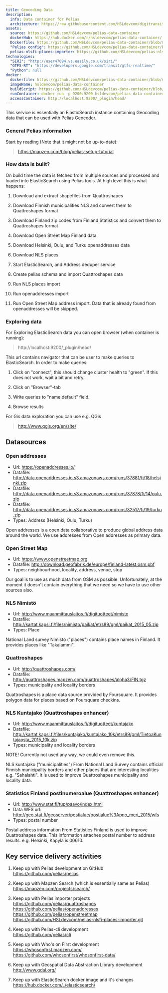 ```yaml
---
title: Geocoding Data
description:
  info: Data container for Pelias
  architecture: https://raw.githubusercontent.com/HSLdevcom/digitransit-site/master/pages/en/developers/service-catalogue/data-containers/geocoding-data/architecture.xml
assets:
  source: https://github.com/HSLdevcom/pelias-data-container
  dockerHub: https://hub.docker.com/r/hsldevcom/pelias-data-container/
  Dockerfile: https://github.com/HSLdevcom/pelias-data-container/blob/master/Dockerfile
  "Pelias config": https://github.com/HSLdevcom/pelias-data-container/blob/master/pelias.json
  pelias-nlsfi-places-importer: https://github.com/HSLdevcom/pelias-nlsfi-places-importer.git
technologies:  
  "SIRI": "http://user47094.vs.easily.co.uk/siri/"
  "GTFS-RT": "https://developers.google.com/transit/gtfs-realtime/"
  "Python": null
docker:
  dockerfile: https://github.com/HSLdevcom/pelias-data-container/blob/master/Dockerfile
  imageName: hsldevcom/pelias-data-container
  buildScript: https://github.com/HSLdevcom/pelias-data-container/blob/master/build-docker-image.sh
  runContainer: docker run -p 9200:9200 hsldevcom/pelias-data-container
  accessContainer: http://localhost:9200/_plugin/head/
---
```


This service is essentially an ElasticSearch instance containing Geocoding data that can be used with Pelias Geocoder.

### General Pelias information
Start by reading (Note that it might not be up-to-date):
> https://mapzen.com/blog/pelias-setup-tutorial


### How data is built?
On build time the data is fetched from multiple sources and processed and loaded into ElasticSearch using
Pelias tools. At high level this is what happens:

1. Download and extract shapefiles from Quattroshapes

2. Download Finnish municipalities NLS and convert them to Quattroshapes format

3. Download Finland zip codes from Finland Statistics and convert them to Quattroshapes format

4. Download Open Street Map Finland data

5. Download Helsinki, Oulu, and Turku openaddresses data

6. Download NLS places

7. Start ElasticSearch, and Address deduper service

8. Create pelias schema and import Quattroshapes data

9. Run NLS places import

10. Run openaddresses import

11. Run Open Street Map address import. Data that is already found from openaddresses will be skipped.


### Exploring data
For Exploring ElasticSearch data you can open browser (when container is running):
> http://localhost:9200/_plugin/head/

This url contains navigator that can be user to make queries to ElasticSearch. In order to make queries:

1. Click on "connect", this should change cluster health to "green". If this does not work, wait a bit and retry.

2. Click on "Browser"-tab

3. Write queries to "name.default" field.

4. Browse results

For Gis data exploration you can use e.g. QGis
> http://www.qgis.org/en/site/

## Datasources

### Open addresses
- Url: https://openaddresses.io/
- Datafile: http://data.openaddresses.io.s3.amazonaws.com/runs/37881/fi/18/helsinki.zip
- Datafile: http://data.openaddresses.io.s3.amazonaws.com/runs/37878/fi/14/oulu.zip
- Datafile: http://data.openaddresses.io.s3.amazonaws.com/runs/32517/fi/19/turku.zip
- Types: Address (Helsinki, Oulu, Turku)

Open addresses is a open data collaborative to produce global address data around the world. We use addresses from Open addresses as primary data.

### Open Street Map
- Url: https://www.openstreetmap.org
- Datafile: http://download.geofabrik.de/europe/finland-latest.osm.pbf
- Types: neighbourhood, locality, address, venue, stop

Our goal is to use as much data from OSM as possible. Unfortunately, at the moment it doesn't contain everything that we need so we have to use other sources also.

### NLS Nimistö
- Url: http://www.maanmittauslaitos.fi/digituotteet/nimisto
- Datafile: http://kartat.kapsi.fi/files/nimisto/paikat/etrs89/gml/paikat_2015_05.zip
- Types: Place

National Land survey Nimistö ("places") contains place names in Finland. It provides places like "Takalammi".

### Quattroshapes
- Url: http://quattroshapes.com/
- Datafile: http://quattroshapes.mapzen.com/quattroshapes/alpha3/FIN.tgz
- Types: municipality and locality borders

Quattroshapes is a place data source provided by Foursquare. It provides polygon data for places based on Foursquare checkins.

### NLS Kuntajako (Quattroshapes enhancer)
- Url: http://www.maanmittauslaitos.fi/digituotteet/kuntajako
- Datafile: http://kartat.kapsi.fi/files/kuntajako/kuntajako_10k/etrs89/gml/TietoaKuntajaosta_2015_10k.zip
- Types: municipality and locality borders

NOTE! Currently not used any way, we could even remove this.

NLS kuntajako ("municipalities") From National Land Survey contains official Finnish municipality borders and other places that are interesting localities e.g. "Sahalahti". It is used to improve Quattroshapes municipality and locality data.

### Statistics Finland postinumeroalue (Quattroshapes enhancer)
- Url: http://www.stat.fi/tup/paavo/index.html
- Data WFS url: http://geo.stat.fi/geoserver/postialue/postialue%3Apno_meri_2015/wfs
- Types: postal number

Postal address information From Statistics Finland is used to improve Quattroshapes data. This information attaches postal number to address results. e.g. Helsinki, Käpylä is 00610.


## Key service delivery activities
1. Keep up with Pelias development on GitHub<br/>
   https://github.com/pelias/pelias

2. Keep up with Mapzen Search (which is essentially same as Pelias)<br/>
   https://mapzen.com/projects/search/

3. Keep up with Pelias importer projects<br/>
   https://github.com/pelias/quattroshapes<br/>
   https://github.com/pelias/openaddresses<br/>
   https://github.com/pelias/openstreetmap<br/>
   https://github.com/HSLdevcom/pelias-nlsfi-places-importer.git

4. Keep up with Pelias-cli development<br/>
   https://github.com/pelias/cli

5. Keep up with Who's on First development<br/>
   https://whosonfirst.mapzen.com/<br/>
   https://github.com/whosonfirst/whosonfirst-data/

6. Keep up with Geospatial Data Abstraction Library development<br/>
   http://www.gdal.org/

7. Keep up with ElasticSearch docker image and it's changes<br/>
   https://hub.docker.com/_/elasticsearch/

